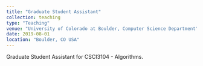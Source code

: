 ```yaml
---
title: "Graduate Student Assistant"
collection: teaching
type: "Teaching"
venue: "University of Colorado at Boulder, Computer Science Department"
date: 2019-08-01
location: "Boulder, CO USA"
---
```


Graduate Student Assistant for CSCI3104 - Algorithms.
